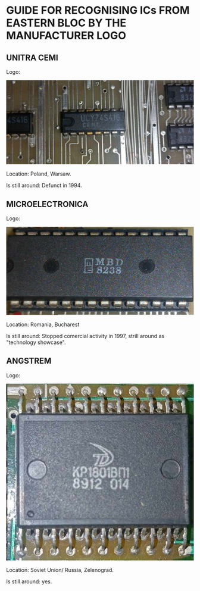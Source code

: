 # GUIDE FOR RECOGNISING ICs FROM EASTERN BLOC BY THE MANUFACTURER LOGO 


## UNITRA CEMI
Logo:

![alt text](https://github.com/RetroNora/Guide_for_Eastern_ICs/blob/main/Logos/CEMI.jpg)

Location: Poland, Warsaw.

Is still around: Defunct in 1994.

## MICROELECTRONICA
Logo:

![alt text](https://github.com/RetroNora/Guide_for_Eastern_ICs/blob/main/Logos/Microelectronica.jpg)

Location: Romania, Bucharest

Is still around: Stopped comercial activity in 1997, strill around as "technology showcase".

## ANGSTREM
Logo:

![alt text](https://github.com/RetroNora/Guide_for_Eastern_ICs/blob/main/Logos/Angstrem.jpg)

Location: Soviet Union/ Russia, Zelenograd.

Is still around: yes.
